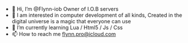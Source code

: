 - 👋 Hi, I’m @Flynn-iob Owner of I.O.B servers
- 👀 I am interested in computer development of all kinds, Created in the digital universe is a magic that everyone can use
- 🌱 I’m currently learning Lua / Html5 / Js / Css
- 📫 How to reach me flynn.pro@icloud.com

<!---
Flynn-iob/Flynn-iob is a ✨ special ✨ repository because its `README.md` (this file) appears on your GitHub profile.
You can click the Preview link to take a look at your changes.
--->
